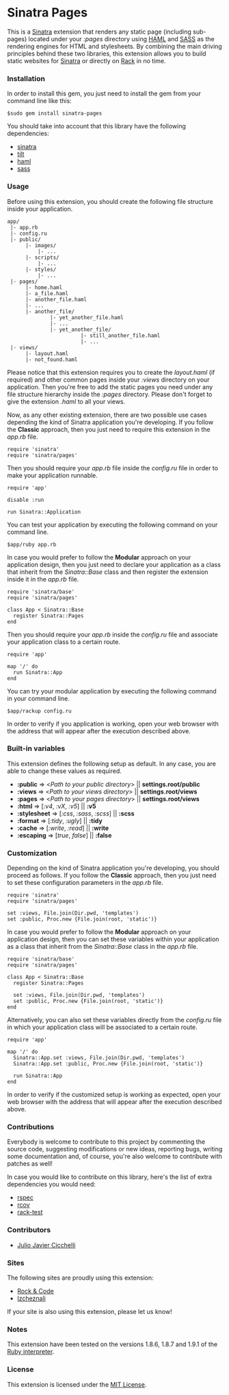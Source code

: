 # Sinatra Pages
This is a [Sinatra][1] extension that renders any static page (including sub-pages) located under your *:pages* directory  using [HAML][2] and [SASS][3] as the rendering engines for HTML and stylesheets. By combining the main driving principles behind these two libraries, this extension allows you to build static websites for [Sinatra][2] or directly on [Rack][4] in no time.

### Installation
In order to install this gem, you just need to install the gem from your command line like this:
  
    $sudo gem install sinatra-pages

You should take into account that this library have the following dependencies:

* [sinatra][1]
* [tilt][13]
* [haml][2]
* [sass][3]

### Usage
Before using this extension, you should create the following file structure inside your application.

    app/
     |- app.rb
     |- config.ru
     |- public/
          |- images/
              |- ...
          |- scripts/
              |- ...
          |- styles/
              |- ...
     |- pages/
          |- home.haml
          |- a_file.haml
          |- another_file.haml
          |- ...
          |- another_file/
                  |- yet_another_file.haml
                  |- ...
                  |- yet_another_file/
                            |- still_another_file.haml
                            |- ...
     |- views/
          |- layout.haml
          |- not_found.haml

Please notice that this extension requires you to create the *layout.haml* (if required) and other common pages inside your *:views* directory on your application. Then you're free to add the static pages you need under any file structure hierarchy inside the *:pages* directory. Please don't forget to give the extension *.haml* to all your views.

Now, as any other existing extension, there are two possible use cases depending the kind of Sinatra application you're developing. If you follow the __Classic__ approach, then you just need to require this extension in the *app.rb* file.

    require 'sinatra'
    require 'sinatra/pages'
    
Then you should require your *app.rb* file inside the *config.ru* file in order to make your application runnable.

    require 'app'
    
    disable :run
    
    run Sinatra::Application

You can test your application by executing the following command on your command line.

    $app/ruby app.rb
    
In case you would prefer to follow the __Modular__ approach on your application design, then you just need to declare your application as a class that inherit from the *Sinatra::Base* class and then register the extension inside it in the *app.rb* file.

    require 'sinatra/base'
    require 'sinatra/pages'
    
    class App < Sinatra::Base
      register Sinatra::Pages
    end

Then you should require your *app.rb* inside the *config.ru* file and associate your application class to a certain route.

    require 'app'
    
    map '/' do
      run Sinatra::App
    end

You can try your modular application by executing the following command in your command line.

    $app/rackup config.ru
  
In order to verify if you application is working, open your web browser with the address that will appear after the execution described above.

### Built-in variables
This extension defines the following setup as default. In any case, you are able to change these values as required.

* __:public__ => <*Path to your public directory*> || **settings.root/public**
* __:views__ => <*Path to your views directory*> || **settings.root/views**
* __:pages__ => <*Path to your pages directory*> || **settings.root/views**
* __:html__ => [*:v4*, *:vX*, *:v5*] || **:v5**
* __:stylesheet__ => [*:css*, *:sass*, *:scss*] || **:scss**
* __:format__ => [*:tidy*, *:ugly*] || **:tidy**
* __:cache__ => [*:write*, *:read*] || **:write**
* __:escaping__ => [*true*, *false*] || **:false**

### Customization
Depending on the kind of Sinatra application you're developing, you should proceed as follows. If you follow the __Classic__ approach, then you just need to set these configuration parameters in the *app.rb* file.

    require 'sinatra'
    require 'sinatra/pages'
    
    set :views, File.join(Dir.pwd, 'templates')
    set :public, Proc.new {File.join(root, 'static')}
    
In case you would prefer to follow the __Modular__ approach on your application design, then you can set these variables  within your application as a class that inherit from the *Sinatra::Base* class in the *app.rb* file.

    require 'sinatra/base'
    require 'sinatra/pages'
    
    class App < Sinatra::Base
      register Sinatra::Pages
      
      set :views, File.join(Dir.pwd, 'templates')
      set :public, Proc.new {File.join(root, 'static')}
    end

Alternatively, you can also set these variables directly from the *config.ru* file in which your application class will be associated to a certain route.

    require 'app'
    
    map '/' do
      Sinatra::App.set :views, File.join(Dir.pwd, 'templates')
      Sinatra::App.set :public, Proc.new {File.join(root, 'static')}
      
      run Sinatra::App
    end

In order to verify if the customized setup is working as expected, open your web browser with the address that will appear after the execution described above.

### Contributions
Everybody is welcome to contribute to this project by commenting the source code, suggesting modifications or new ideas, reporting bugs, writing some documentation and, of course, you're also welcome to contribute with patches as well!

In case you would like to contribute on this library, here's the list of extra dependencies you would need:

* [rspec][5]
* [rcov][6]
* [rack-test][7]

### Contributors
* [Julio Javier Cicchelli][8]

### Sites
The following sites are proudly using this extension:

* [Rock & Code][11]
* [Izcheznali][12]

If your site is also using this extension, please let us know!

### Notes
This extension have been tested on the versions 1.8.6, 1.8.7 and 1.9.1 of the [Ruby interpreter][9].

### License
This extension is licensed under the [MIT License][10].

[1]: http://www.sinatrarb.com/
[2]: http://haml-lang.com/
[3]: http://sass-lang.com/
[4]: http://rack.rubyforge.org/
[5]: http://rspec.info/
[6]: http://eigenclass.org/hiki/rcov
[7]: http://gitrdoc.com/brynary/rack-test/tree/master
[8]: http://github.com/mr-rock
[9]: http://www.ruby-lang.org/en/
[10]: http://creativecommons.org/licenses/MIT/
[11]: http://rock-n-code.com
[12]: http://izcheznali.net
[13]: http://github.com/rtomayko/tilt